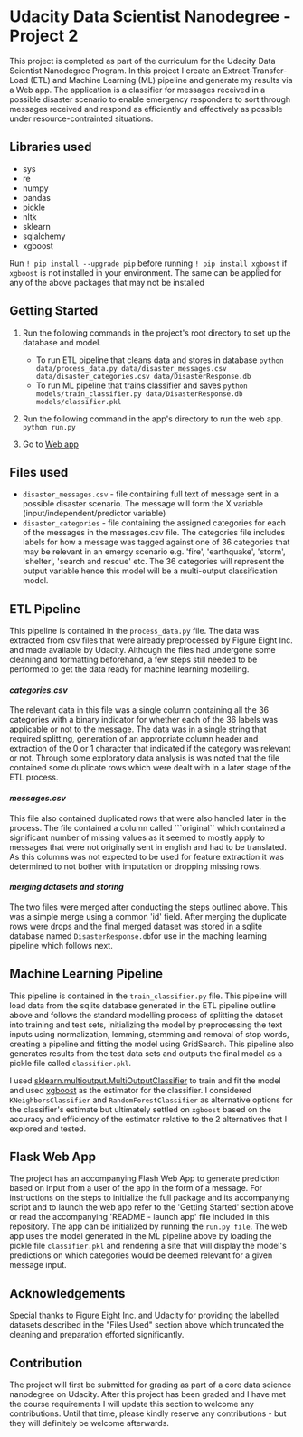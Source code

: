 # Udacity Data Scientist Nanodegree - Project 2

This project is completed as part of the curriculum for the Udacity Data Scientist Nanodegree Program. In this project I create an Extract-Transfer-Load (ETL) and Machine Learning (ML) pipeline and generate my results via a Web app. The application is a classifier for messages received in a possible disaster scenario to enable emergency responders to sort through messages received and respond as efficiently and effectively as possible under resource-contrainted situations.

## Libraries used
 * sys
 * re
 * numpy
 * pandas
 * pickle
 * nltk
 * sklearn
 * sqlalchemy
 * xgboost
 
 Run ```! pip install --upgrade pip``` before running ```! pip install xgboost``` if ```xgboost``` is not installed in your environment. The same can be applied for any of the above packages that may not be installed 

## Getting Started
1. Run the following commands in the project's root directory to set up the database and model.

    - To run ETL pipeline that cleans data and stores in database
        `python data/process_data.py data/disaster_messages.csv data/disaster_categories.csv data/DisasterResponse.db`
    - To run ML pipeline that trains classifier and saves
        `python models/train_classifier.py data/DisasterResponse.db models/classifier.pkl`

2. Run the following command in the app's directory to run the web app.
    `python run.py`

3. Go to <a href='http://view6914b2f4-3001.udacity-student-workspaces.com' target="_blank">Web app</a>


## Files used
 * ```disaster_messages.csv``` - file containing full text of message sent in a possible disaster scenario. The message will form the X variable (input/independent/predictor variable)
 * ```disaster_categories``` - file containing the assigned categories for each of the messages in the messages.csv file. The categories file includes labels for how a message was tagged against one of 36 categories that may be relevant in  an emergy scenario e.g. 'fire', 'earthquake', 'storm', 'shelter', 'search and rescue' etc. The 36 categories will represent the output variable hence this model will be a multi-output classification model.

## ETL Pipeline
This pipeline is contained in the ```process_data.py``` file. The data was extracted from csv files that were already preprocessed by Figure Eight Inc. and made available by Udacity. Although the files had undergone some cleaning and formatting beforehand, a few steps still needed to be performed to get the data ready for machine learning modelling. 
 #### *categories.csv*
 The relevant data in this file was a single column containing all the 36 categories with a binary indicator for whether each of the 36 labels was applicable or not to the message. The data was in a single string that required splitting, generation of an appropriate column header and extraction of the 0 or 1 character that indicated if the category was relevant or not. Through some exploratory data analysis is was noted that the file contained some duplicate rows which were dealt with in a later stage of the ETL process.
 #### *messages.csv*
 This file also contained duplicated rows that were also handled later in the process. The file contained a column called ```original`` which contained a significant number of missing values as it seemed to mostly apply to messages that were not originally sent in english and had to be translated. As this columns was not expected to be used for feature extraction it was determined to not bother with imputation or dropping missing rows.
 
 #### *merging datasets and storing*
 The two files were merged after conducting the steps outlined above. This was a simple merge using a common 'id' field. After merging the duplicate rows were drops and the final merged dataset was stored in a sqlite database named ```DisasterResponse.db```for use in the maching learning pipeline which follows next.


## Machine Learning Pipeline
This pipeline is contained in the ```train_classifier.py``` file. This pipeline will load data from the sqlite database generated in the ETL pipeline outline above and follows the standard modelling process of splitting the dataset into training and test sets, initializing the model by preprocessing the text inputs using normalization, lemming, stemming and removal of stop words, creating a pipeline and fitting the model using GridSearch. This pipeline also generates results from the test data sets and outputs the final model as a pickle file called ```classifier.pkl```.

I used <a href='https://scikit-learn.org/stable/modules/generated/sklearn.multioutput.MultiOutputClassifier.html' target="_blank">sklearn.multioutput.MultiOutputClassifier</a> to train and fit the model and used <a href='https://xgboost.readthedocs.io/en/stable/python/python_intro.html' target="_blank">xgboost</a> as the estimator for the classifier. I considered ```KNeighborsClassifier``` and ```RandomForestClassifier``` as alternative options for the classifier's estimate but ultimately settled on ```xgboost``` based on the accuracy and efficiency of the estimator relative to the 2 alternatives that I explored and tested.

## Flask Web App
The project has an accompanying Flash Web App to generate prediction based on input from a user of the app in the form of a message. For instructions on the steps to initialize the full package and its accompanying script and to launch the web app refer to the 'Getting Started' section above or read the accompanying 'README - launch app' file included in this repository. The app can be initialized by running the ```run.py file```. The web app uses the model generated in the ML pipeline above by loading the pickle file ```classifier.pkl``` and rendering a site that will display the model's predictions on which categories would be deemed relevant for a given message input. 

## Acknowledgements
Special thanks to Figure Eight Inc. and Udacity for providing the labelled datasets described in the "Files Used" section above which truncated the cleaning and preparation efforted significantly.

## Contribution
The project will first be submitted for grading as part of a core data science nanodegree on Udacity. After this project has been graded and I have met the course requirements I will update this section to welcome any contributions. Until that time, please kindly reserve any contributions - but they will definitely be welcome afterwards.





